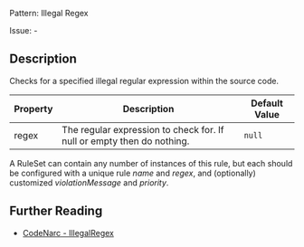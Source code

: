 Pattern: Illegal Regex

Issue: -

## Description

Checks for a specified illegal regular expression within the source code.

| **Property** | **Description**                                                        | **Default Value** |
| --- | --- | --- |
| regex        | The regular expression to check for. If null or empty then do nothing. | `null`            |

A RuleSet can contain any number of instances of this rule, but each should be configured with a unique rule *name* and *regex*, and (optionally) customized *violationMessage* and *priority*.

## Further Reading

* [CodeNarc - IllegalRegex](https://codenarc.github.io/CodeNarc/codenarc-rules-generic.html#illegalregex-rule)